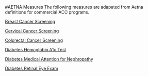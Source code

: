 #AETNA Measures
The following measures are adapated from Aetna definitions for commercial ACO programs. 



[Breast Cancer Screening](./CMS-ACO/ACO-BreastCancer-Screening.md)

[Cervical Cancer Screening](./HEDIS-2016/Cervical-Cancer-Screening.md)

[Colorectal Cancer Screening](./HEDIS-2016/Colorectal-Cancer-Screening.md)

[Diabetes Hemoglobin A1c Test](./HEDIS-2016/DM-HbA1c-Testing.md)

[Diabetes Medical Attention for Nephropathy](./HEDIS-2016/DM-Nephropathy.md)

[Diabetes Retinal Eye Exam](./HEDIS-2016/DM-Eye-Exam.md)
